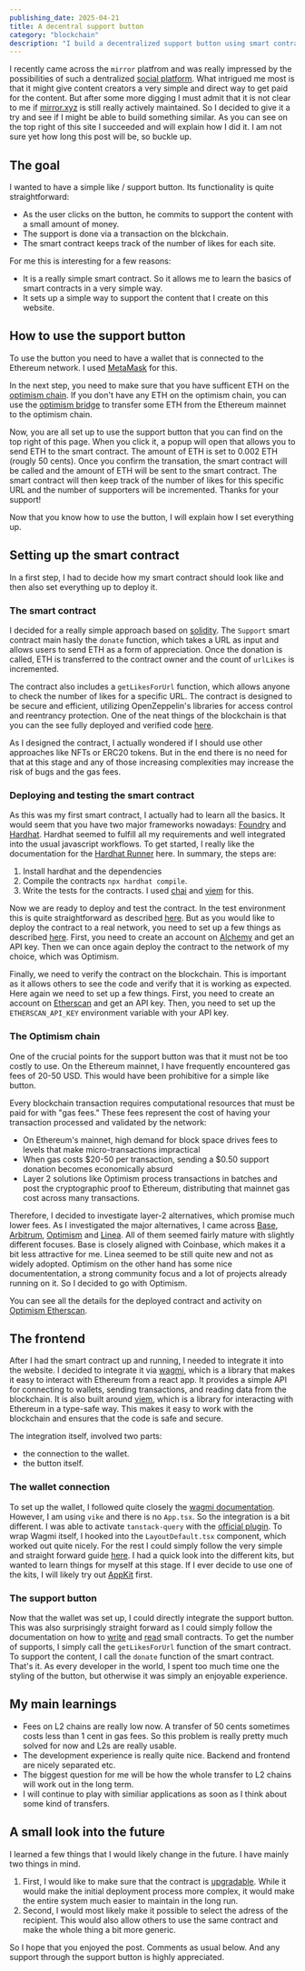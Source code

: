 ```yaml
---
publishing_date: 2025-04-21
title: A decentral support button
category: "blockchain"
description: "I build a decentralized support button using smart contracts for direct content monetization. Learn how blockchain enables transparent micro-payments without platform intermediaries."
---
```


I recently came across the `mirror` platfrom and was really impressed by the possibilities of such a dentralized [social platform](4). What intrigued me most is that it might give content creators a very simple and direct way to get paid for the content. But after some more digging I must admit that it is not clear to me if [mirror.xyz](https://mirror.xyz/) is still really actively maintained. So I decided to give it a try and see if I might be able to build something similar. As you can see on the top right of this site I succeeded and will explain how I did it. I am not sure yet how long this post will be, so buckle up.

## The goal

I wanted to have a simple like / support button. Its functionality is quite straightforward:

- As the user clicks on the button, he commits to support the content with a small amount of money.
- The support is done via a transaction on the blckchain.
- The smart contract keeps track of the number of likes for each site.

For me this is interesting for a few reasons:

- It is a really simple smart contract. So it allows me to learn the basics of smart contracts in a very simple way.
- It sets up a simple way to support the content that I create on this website.

## How to use the support button

To use the button you need to have a wallet that is connected to the Ethereum network. I used [MetaMask](https://metamask.io/) for this.

In the next step, you need to make sure that you have sufficent ETH on the [optimism chain](https://www.optimism.io). If you don't have any ETH on the optimism chain, you can use the [optimism bridge](https://app.optimism.io/bridge) to transfer some ETH from the Ethereum mainnet to the optimism chain.

Now, you are all set up to use the support button that you can find on the top right of this page. When you click it, a popup will open that allows you to send ETH to the smart contract. The amount of ETH is set to 0.002 ETH (rougly 50 cents). Once you confirm the transation, the smart contract will be called and the amount of ETH will be sent to the smart contract. The smart contract will then keep track of the number of likes for this specific URL and the number of supporters will be incremented. Thanks for your support!

Now that you know how to use the button, I will explain how I set everything up.

## Setting up the smart contract

In a first step, I had to decide how my smart contract should look like and then also set everything up to deploy it.

### The smart contract

I decided for a really simple approach based on [solidity](https://soliditylang.org/). The `Support` smart contract main hasly the `donate` function, which takes a URL as input and allows users to send ETH as a form of appreciation. Once the donation is called, ETH is transferred to the contract owner and the count of `urlLikes` is incremented.

The contract also includes a `getLikesForUrl` function, which allows anyone to check the number of likes for a specific URL. The contract is designed to be secure and efficient, utilizing OpenZeppelin's libraries for access control and reentrancy protection. One of the neat things of the blockchain is that you can the see fully deployed and verified code [here](https://optimistic.etherscan.io/address/0x314b07fbd33a7343479e99e6682d5ee1da7f17c1#code#F1#L1).

As I designed the contract, I actually wondered if I should use other approaches like NFTs or ERC20 tokens. But in the end there is no need for that at this stage and any of those increasing complexities may increase the risk of bugs and the gas fees.

### Deploying and testing the smart contract

As this was my first smart contract, I actually had to learn all the basics. It would seem that you have two major frameworks nowadays: [Foundry](https://book.getfoundry.sh/) and [Hardhat](https://hardhat.org/). Hardhat seemed to fulfill all my requirements and well integrated into the usual javascript workflows. To get started, I really like the documentation for the [Hardhat Runner](https://hardhat.org/hardhat-runner/docs/guides/compile-contracts) here. In summary, the steps are:

1. Install hardhat and the dependencies
2. Compile the contracts `npx hardhat compile`.
3. Write the tests for the contracts. I used [chai](https://www.chaijs.com/) and [viem](https://hardhat.org/hardhat-runner/docs/advanced/using-viem) for this.

Now we are ready to deploy and test the contract. In the test environment this is quite straightforward as described [here](https://hardhat.org/hardhat-runner/docs/guides/deploying). But as you would like to deploy the contract to a real network, you need to set up a few things as described [here](https://hardhat.org/hardhat-runner/docs/guides/verifying). First, you need to create an account on [Alchemy](https://www.alchemy.com/) and get an API key. Then we can once again deploy the contract to the network of my choice, which was Optimism.

Finally, we need to verify the contract on the blockchain. This is important as it allows others to see the code and verify that it is working as expected. Here again we need to set up a few things. First, you need to create an account on [Etherscan](https://etherscan.io/) and get an API key. Then, you need to set up the `ETHERSCAN_API_KEY` environment variable with your API key.

### The Optimism chain

One of the crucial points for the support button was that it must not be too costly to use. On the Ethereum mainnet, I have frequently encountered gas fees of 20-50 USD. This would have been prohibitive for a simple like button.

Every blockchain transaction requires computational resources that must be paid for with "gas fees." These fees represent the cost of having your transaction processed and validated by the network:

- On Ethereum's mainnet, high demand for block space drives fees to levels that make micro-transactions impractical
- When gas costs $20-50 per transaction, sending a $0.50 support donation becomes economically absurd
- Layer 2 solutions like Optimism process transactions in batches and post the cryptographic proof to Ethereum, distributing that mainnet gas cost across many transactions.

Therefore, I decided to investigate layer-2 alternatives, which promise much lower fees. As I investigated the major alternatives, I came across [Base](https://www.base.org/), [Arbitrum](https://arbitrum.io/), [Optimism](https://www.optimism.io/) and [Linea](https://linea.build/). All of them seemed fairly mature with slightly different focuses. Base is closely aligned with Coinbase, which makes it a bit less attractive for me. Linea seemed to be still quite new and not as widely adopted. Optimism on the other hand has some nice documententation, a strong community focus and a lot of projects already running on it. So I decided to go with Optimism.

You can see all the details for the deployed contract and activity on [Optimism Etherscan](https://optimistic.etherscan.io/address/0x314b07fbd33a7343479e99e6682d5ee1da7f17c1).

## The frontend

After I had the smart contract up and running, I needed to integrate it into the website. I decided to integrate it via [wagmi](https://wagmi.sh/), which is a library that makes it easy to interact with Ethereum from a react app. It provides a simple API for connecting to wallets, sending transactions, and reading data from the blockchain. It is also built around [viem](https://viem.sh/), which is a library for interacting with Ethereum in a type-safe way. This makes it easy to work with the blockchain and ensures that the code is safe and secure.

The integration itself, involved two parts:

- the connection to the wallet.
- the button itself.

### The wallet connection

To set up the wallet, I followed quite closely the [wagmi documentation](https://wagmi.sh/react/getting-started). However, I am using `vike` and there is no `App.tsx`. So the integration is a bit different. I was able to activate `tanstack-query` with the [official plugin](https://vike.dev/tanstack-query). To wrap Wagmi itself, I hooked into the `LayoutDefault.tsx` component, which worked out quite nicely. For the rest I could simply follow the very simple and straight forward guide [here](https://wagmi.sh/react/guides/connect-wallet). I had a quick look into the different kits, but wanted to learn things for myself at this stage. If I ever decide to use one of the kits, I will likely try out [AppKit](https://appkit.dev/) first.

### The support button

Now that the wallet was set up, I could directly integrate the support button. This was also surprisingly straight forward as I could simply follow the documentation on how to [write](https://wagmi.sh/react/guides/write-to-contract) and [read](https://wagmi.sh/react/guides/read-from-contract) small contracts. To get the number of supports, I simply call the `getLikesForUrl` function of the smart contract. To support the content, I call the `donate` function of the smart contract. That's it. As every developer in the world, I spent too much time one the styling of the button, but otherwise it was simply an enjoyable experience.

## My main learnings

- Fees on L2 chains are really low now. A transfer of 50 cents sometimes costs less than 1 cent in gas fees. So this problem is really pretty much solved for now and L2s are really usable.
- The development experience is really quite nice. Backend and frontend are nicely separated etc.
- The biggest question for me will be how the whole transfer to L2 chains will work out in the long term.
- I will continue to play with similiar applications as soon as I think about some kind of transfers.

## A small look into the future

I learned a few things that I would likely change in the future. I have mainly two things in mind.

1. First, I would like to make sure that the contract is [upgradable](https://docs.openzeppelin.com/upgrades-plugins/writing-upgradeable). While it would make the initial deployment process more complex, it would make the entire system much easier to maintain in the long run.
2. Second, I would most likely make it possible to select the adress of the recipient. This would also allow others to use the same contract and make the whole thing a bit more generic.

So I hope that you enjoyed the post. Comments as usual below. And any support through the support button is highly appreciated.
